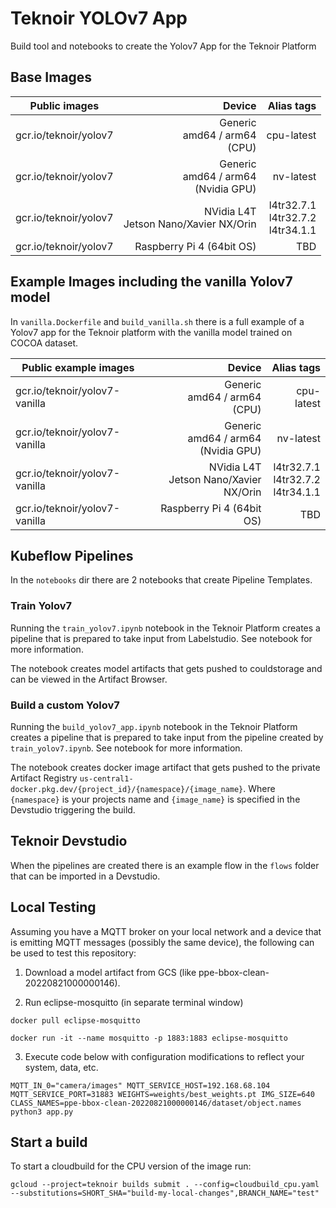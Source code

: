 # Teknoir YOLOv7 App

Build tool and notebooks to create the Yolov7 App for the Teknoir Platform

## Base Images
| Public images         |                                     Device |                               Alias tags |
|-----------------------|-------------------------------------------:|-----------------------------------------:|
| gcr.io/teknoir/yolov7 |        Generic<br/>amd64 / arm64<br/>(CPU) |                               cpu-latest |
| gcr.io/teknoir/yolov7 | Generic<br/>amd64 / arm64<br/>(Nvidia GPU) |                                nv-latest |
| gcr.io/teknoir/yolov7 |  NVidia L4T<br/>Jetson Nano/Xavier NX/Orin | l4tr32.7.1<br/>l4tr32.7.2<br/>l4tr34.1.1 |
| gcr.io/teknoir/yolov7 |                  Raspberry Pi 4 (64bit OS) |                                      TBD |

## Example Images including the vanilla Yolov7 model
In `vanilla.Dockerfile` and `build_vanilla.sh` there is a full example of a Yolov7 app for the Teknoir platform with the
vanilla model trained on COCOA dataset.

| Public example images         |                                     Device |                               Alias tags |
|-------------------------------|-------------------------------------------:|-----------------------------------------:|
| gcr.io/teknoir/yolov7-vanilla |        Generic<br/>amd64 / arm64<br/>(CPU) |                               cpu-latest |
| gcr.io/teknoir/yolov7-vanilla | Generic<br/>amd64 / arm64<br/>(Nvidia GPU) |                                nv-latest |
| gcr.io/teknoir/yolov7-vanilla |  NVidia L4T<br/>Jetson Nano/Xavier NX/Orin | l4tr32.7.1<br/>l4tr32.7.2<br/>l4tr34.1.1 |
| gcr.io/teknoir/yolov7-vanilla |                  Raspberry Pi 4 (64bit OS) |                                      TBD |

## Kubeflow Pipelines
In the `notebooks` dir there are 2 notebooks that create Pipeline Templates.

### Train Yolov7
Running the `train_yolov7.ipynb` notebook in the Teknoir Platform creates a pipeline that is prepared to take input from Labelstudio. See notebook for more information.

The notebook creates model artifacts that gets pushed to couldstorage and can be viewed in the Artifact Browser.

### Build a custom Yolov7
Running the `build_yolov7_app.ipynb` notebook in the Teknoir Platform creates a pipeline that is prepared to take input from the pipeline created by `train_yolov7.ipynb`. See notebook for more information. 

The notebook creates docker image artifact that gets pushed to the private Artifact Registry `us-central1-docker.pkg.dev/{project_id}/{namespace}/{image_name}`.
Where `{namespace}` is your projects name and `{image_name}` is specified in the Devstudio triggering the build.

## Teknoir Devstudio
When the pipelines are created there is an example flow in the `flows` folder that can be imported in a Devstudio.

## Local Testing

Assuming you have a MQTT broker on your local network and a device that is emitting MQTT messages (possibly the same device), the following can be used to test this repository:

1. Download a model artifact from GCS (like ppe-bbox-clean-20220821000000146).

2. Run eclipse-mosquitto (in separate terminal window)

`docker pull eclipse-mosquitto`

`docker run -it --name mosquitto -p 1883:1883 eclipse-mosquitto`

3. Execute code below with configuration modifications to reflect your system, data, etc. 

`MQTT_IN_0="camera/images" MQTT_SERVICE_HOST=192.168.68.104 MQTT_SERVICE_PORT=31883 WEIGHTS=weights/best_weights.pt IMG_SIZE=640 CLASS_NAMES=ppe-bbox-clean-20220821000000146/dataset/object.names python3 app.py`

## Start a build
To start a cloudbuild for the CPU version of the image run:
```
gcloud --project=teknoir builds submit . --config=cloudbuild_cpu.yaml --substitutions=SHORT_SHA="build-my-local-changes",BRANCH_NAME="test"
```

